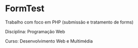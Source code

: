 # FormTest
Trabalho com foco em PHP (submissão e tratamento de forms)

Disciplina: Programação Web

Curso: Desenvolvimento Web e Multimédia
